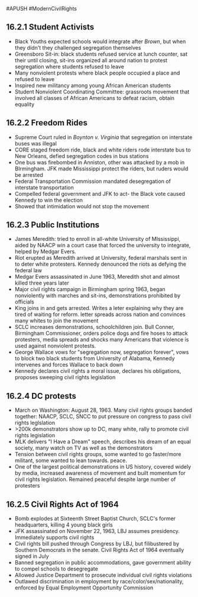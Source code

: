 #APUSH #ModernCivilRights 

## 16.2.1 Student Activists

- Black Youths expected schools would integrate after *Brown*, but when they didn't they challenged segregation themselves
- Greensboro Sit-in: black students refused service at lunch counter, sat their until closing, sit-ins organized all around nation to protest segregation where students refused to leave
- Many nonviolent protests where black people occupied a place and refused to leave
- Inspired new militancy among young African American students
- Student Nonviolent Coordinating Committee: grassroots movement that involved all classes of African Americans to defeat racism, obtain equality

## 16.2.2 Freedom Rides

- Supreme Court ruled in *Boynton v. Virginia* that segregation on interstate buses was illegal
- CORE staged freedom ride, black and white riders rode interstate bus to New Orleans, defied segregation codes in bus stations
- One bus was firebombed in Anniston, other was attacked by a mob in BIrmingham. JFK made Mississippi protect the riders, but ruders would be arrested
- Federal Transportation Commission mandated desegregation of interstate transportation
- Compelled federal government and JFK to act- the Black vote caused Kennedy to win the election
- Showed that intimidation would not stop the movement

## 16.2.3 Public Institutions

- James Meredith: tried to enroll in all-white University of MIssissippi, aided by NAACP win a court case that forced the university to integrate, helped by Medgar Evers. 
- Riot erupted as Meredith arrived at University, federal marshals sent in to deter white protesters. Kennedy denounced the riots as defying the federal law
- Medgar Evers assassinated in June 1963, Meredith shot and almost killed three years later
- Major civil rights campaign in Birmingham spring 1963, began nonviolently with marches and sit-ins, demonstrations prohibited by officials
- King joins in and gets arrested. Writes a leter explaining why they are tired of waiting for reform. letter spreads across nation and convinces many whites to join the movement
- SCLC increases demonstrations, schoolchildren join. Bull Conner, Birmingham Commissioner, orders police dogs and fire hoses to attack protesters, media spreads and shocks many Americans that violence is used against nonviolent protests. 
- George Wallace vows for "segregation now, segregation forever", vows to block two black students from University of Alabama, Kennedy intervenes and forces Wallace to back down
- Kennedy declares civil rights a moral issue, declares his obligations, proposes sweeping civil rights legislation 

## 16.2.4 DC protests

- March on Washington: August 28, 1963. Many civil rights groups banded together: NAACP, SCLC, SNCC to put pressure on congress to pass civil rights leglslation
- \>200k demonstrators show up to DC, many white, rally to promote civil rights legislation
- MLK delivers "I Have a Dream" speech, describes his dream of an equal society, many watch on TV as well as the demonstrators
- Tension between civil rights groups, some wanted to go faster/more militant, some wanted to lean towards. peace. 
- One of the largest political demonstrations in US history, covered widely by media, increased awareness of movement and built momentum for civil rights legislation. Remained peaceful despite large number of protesters

## 16.2.5 Civil Rights Act of 1964

- Bomb explodes at Sixteenth Street Baptist Church, SCLC's former headquarters, killing 4 young black girls
- JFK assassinated on November 22, 1963, LBJ assumes presidency. Immediately supports civil rights
- Civil rights bill pushed through Congress by LBJ, but filibustered by Southern Democrats in the senate. Civil Rights Act of 1964 eventually signed in July
- Banned segregation in public accommodations, gave government ability to compel schools to desegregate
- Allowed Justice Department to prosecute individual civil rights violations
- Outlawed discrimination in employment by race/color/sex/nationality, enforced by Equal Employment Opportunity Commission
